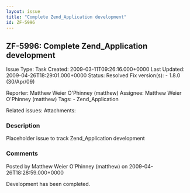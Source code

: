 ```yaml
---
layout: issue
title: "Complete Zend_Application development"
id: ZF-5996
---
```


ZF-5996: Complete Zend\_Application development
-----------------------------------------------

 Issue Type: Task Created: 2009-03-11T09:26:16.000+0000 Last Updated: 2009-04-26T18:29:01.000+0000 Status: Resolved Fix version(s): - 1.8.0 (30/Apr/09)
 
 Reporter:  Matthew Weier O'Phinney (matthew)  Assignee:  Matthew Weier O'Phinney (matthew)  Tags: - Zend\_Application
 
 Related issues: 
 Attachments: 
### Description

Placeholder issue to track Zend\_Application development

 

 

### Comments

Posted by Matthew Weier O'Phinney (matthew) on 2009-04-26T18:28:59.000+0000

Development has been completed.

 

 